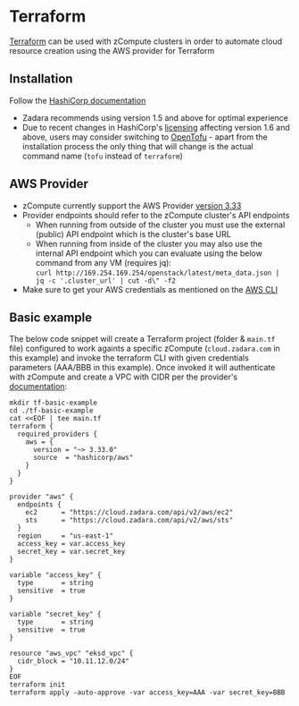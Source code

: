 # Terraform
[Terraform](https://www.terraform.io/) can be used with zCompute clusters in order to automate cloud resource creation using the AWS provider for Terraform  

## Installation
Follow the [HashiCorp documentation](https://developer.hashicorp.com/terraform/downloads?product_intent=terraform)
* Zadara recommends using version 1.5 and above for optimal experience
* Due to recent changes in HashiCorp's [licensing](https://www.hashicorp.com/blog/hashicorp-adopts-business-source-license) affecting version 1.6 and above, users may consider switching to [OpenTofu](https://opentofu.org/) - apart from the installation process the only thing that will change is the actual command name (`tofu` instead of `terraform`)

## AWS Provider
* zCompute currently support the AWS Provider [version 3.33](https://registry.terraform.io/providers/hashicorp/aws/3.33.0/docs)
* Provider endpoints should refer to the zCompute cluster's API endpoints
    * When running from outside of the cluster you must use the external (public) API endpoint which is the cluster's base URL
    * When running from inside of the cluster you may also use the internal API endpoint which you can evaluate using the below command from any VM (requires jq): \
      `curl http://169.254.169.254/openstack/latest/meta_data.json | jq -c '.cluster_url' | cut -d\" -f2`
* Make sure to get your AWS credentials as mentioned on the [AWS CLI](./../aws-cli/README.md)

## Basic example
The below code snippet will create a Terraform project (folder & `main.tf` file) configured to work againts a specific zCompute (`cloud.zadara.com` in this example) and invoke the terraform CLI with given credentials parameters (AAA/BBB in this example). Once invoked it will authenticate with zCompute and create a VPC with CIDR per the provider's [documentation](https://registry.terraform.io/providers/hashicorp/aws/3.33.0/docs/resources/vpc):
```shell
mkdir tf-basic-example
cd ./tf-basic-example
cat <<EOF | tee main.tf
terraform {
  required_providers {
    aws = {
      version = "~> 3.33.0"
      source  = "hashicorp/aws"
    }
  }
}

provider "aws" {
  endpoints {
    ec2      = "https://cloud.zadara.com/api/v2/aws/ec2"
    sts      = "https://cloud.zadara.com/api/v2/aws/sts"
  }
  region     = "us-east-1"
  access_key = var.access_key
  secret_key = var.secret_key
}

variable "access_key" {
  type       = string
  sensitive  = true
}

variable "secret_key" {
  type       = string
  sensitive  = true
}

resource "aws_vpc" "eksd_vpc" {
  cidr_block = "10.11.12.0/24"
}
EOF
terraform init
terraform apply -auto-approve -var access_key=AAA -var secret_key=BBB
```
